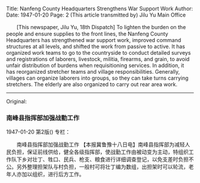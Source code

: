 Title: Nanfeng County Headquarters Strengthens War Support Work
Author:
Date: 1947-01-20
Page: 2
(This article transmitted by) Jilu Yu Main Office

　　[This newspaper, Jilu Yu, 18th Dispatch] To lighten the burden on the people and ensure supplies to the front lines, the Nanfeng County Headquarters has strengthened war support work, improved command structures at all levels, and shifted the work from passive to active. It has organized work teams to go to the countryside to conduct detailed surveys and registrations of laborers, livestock, militia, firearms, and grain, to avoid unfair distribution of burdens when requisitioning services. In addition, it has reorganized stretcher teams and village responsibilities. Generally, villages can organize laborers into groups, so they can take turns carrying stretchers. The elderly are also organized to carry out rear area work.



<hr /> 

Original: 


### 南峰县指挥部加强战勤工作

1947-01-20
第2版()
专栏：

　　南峰县指挥部加强战勤工作
    【本报冀鲁豫十八日电】南峰县指挥部为减轻人民负担，保证前线供给，健全各级指挥部，使战勤工作由被动变为主动，特组织工作队下乡对壮丁、牲口、民兵、枪支、粮食进行详细调查登记，以免支差时负担不公。另外整理担架队与村负担，一般村可将壮丁编为数组，出担架时可以轮流，老年人亦加以组织，进行后方工作。
